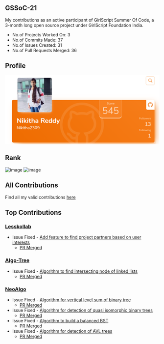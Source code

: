 ## GSSoC-21
My contributions as an active participant of GirlScript Summer Of Code, a 3-month long open source project under GirlScript Foundation India.
- No.of Projects Worked On: 3
- No.of Commits Made: 37
- No.of Issues Created: 31
- No.of Pull Requests Merged: 36

## Profile
![Profile](https://github.com/Nikitha2309/GSSoC-21/blob/main/assets/Profile_ss.png)

## Rank
![image](https://user-images.githubusercontent.com/66035321/129389805-c5834b11-93a6-4505-a0cf-619d8094575f.png)
![image](https://user-images.githubusercontent.com/66035321/129389862-fdc6bae4-fa6d-47f3-9421-4b298fd2bcec.png)

## All Contributions
 Find all my valid contributions [here](https://github.com/Nikitha2309/GSSoC-21/blob/main/assets/Profile%20_%20GirlScript%20Foundation%20India.pdf)


## Top Contributions
### [Lesskollab](https://github.com/Spectrum-CETB/LesKollab)
- Issue Fixed - [Add feature to find project partners based on user interests](https://github.com/Spectrum-CETB/LesKollab/issues/3)
    - [PR Merged](https://github.com/Spectrum-CETB/LesKollab/pull/41)

### [Algo-Tree](https://github.com/Algo-Phantoms/Algo-Tree)
- Issue Fixed - [Algorithm to find intersecting node of linked lists](https://github.com/Algo-Phantoms/Algo-Tree/issues/1247) 
    - [PR Merged](https://github.com/Algo-Phantoms/Algo-Tree/pull/1573)

### [NeoAlgo](https://github.com/TesseractCoding/NeoAlgo)
- Issue Fixed - [Algorithm for vertical level sum of binary tree](https://github.com/TesseractCoding/NeoAlgo/issues/4374) 
    - [PR Merged](https://github.com/TesseractCoding/NeoAlgo/pull/4375)
- Issue Fixed - [Algorithm for detection of quasi isomorphic binary trees](https://github.com/TesseractCoding/NeoAlgo/issues/4638) 
    - [PR Merged](https://github.com/TesseractCoding/NeoAlgo/pull/4639)
- Issue Fixed - [Algorithm to build a balanced BST](https://github.com/TesseractCoding/NeoAlgo/issues/4673)
    - [PR Merged](https://github.com/TesseractCoding/NeoAlgo/pull/4674)
- Issue Fixed - [Algorithm for detection of AVL trees](https://github.com/TesseractCoding/NeoAlgo/issues/4704)
    - [PR Merged](https://github.com/TesseractCoding/NeoAlgo/pull/4705)




